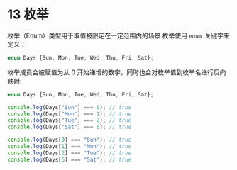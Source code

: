 # 13 枚举
枚举（Enum）类型用于取值被限定在一定范围内的场景
枚举使用 ```enum ```关键字来定义：
```js
enum Days {Sun, Mon, Tue, Wed, Thu, Fri, Sat};
```
枚举成员会被赋值为从 0 开始递增的数字，同时也会对枚举值到枚举名进行反向映射:
```js
enum Days {Sun, Mon, Tue, Wed, Thu, Fri, Sat};

console.log(Days["Sun"] === 0); // true
console.log(Days["Mon"] === 1); // true
console.log(Days["Tue"] === 2); // true
console.log(Days["Sat"] === 6); // true

console.log(Days[0] === "Sun"); // true
console.log(Days[1] === "Mon"); // true
console.log(Days[2] === "Tue"); // true
console.log(Days[6] === "Sat"); // true
```

